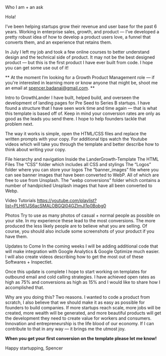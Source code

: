 Who I am + an ask

Hola!

I’ve been helping startups grow their revenue and user base for the past 6 years. Working in enterprise sales, growth, and product — I’ve developed a pretty robust idea of how to develop a product users love, a funnel that converts them, and an experience that retains them.

In July I left my job and took a few online courses to better understand design and the technical side of product. It may not be the best designed product — but this is the first product I have ever built from code. I hope you can get some use out of it!

** At the moment I’m looking for a Growth Product Management role — if you're interested in learning more or know anyone that might be, shoot me an email at spencer.badanai@gmail.com. **

Intro to GrowthLander
I have built, helped build, and overseen the development of landing pages for Pre Seed to Series B startups. I have found a structure that I have seen work time and time again — that is what this template is based off of. Keep in mind your conversion rates are only as good as the leads you send there. I hope to help founders tackle that problem next.  

The way it works is simple, open the HTML/CSS files and replace the written prompts with your copy. For additional tips watch the Youtube videos which will take you through the template and better describe how to think about writing your copy.

File hierarchy and navigation
Inside the LanderGrowth-Template
The HTML Files
The “CSS” folder which includes all CSS and stylings
The “Logos” folder where you can store your logos
The “banner_images” file where you can see banner images that have been converted to WebP. All of which are free to use from Unsplash. 
The “webp conversions” folder which contains a number of handpicked Unsplash images that have all been converted to Webp.

Video Tutorials
https://youtube.com/playlist?list=PLH61JS6acSMALOBGQl04GZImJl1p0Bobg0

Photos
Try to use as many photos of casual + normal people as possible on your site. In my experience these lead to the most conversions. The more produced the less likely people are to believe what you are selling. Of course, you should also include some screenshots of your product if you have them.

Updates to Come
In the coming weeks I will be adding additional code that will make integration with Google Analytics & Google Optimize much easier. I will also create videos describing how to get the most out of these Softwares + Inspectlet. 

Once this update is complete I hope to start working on templates for outbound email and cold calling strategies. I have achieved open rates as high as 75% and conversions as high as 15% and I would like to share how I accomplished that. 

Why are you doing this?
Two reasons. I wanted to code a product from scratch, I also believe that we should make it as easy as possible for founders to build companies. If more startups reach scale, more jobs will be created, more wealth will be generated, and more beautiful products will get the development they need to create value for workers and consumers. Innovation and entrepreneurship is the life blood of our economy. If I can contribute to that in any way — it brings me the utmost joy.

**When you get your first conversion on the template please let me know!**

Happy startupping,
Spencer
